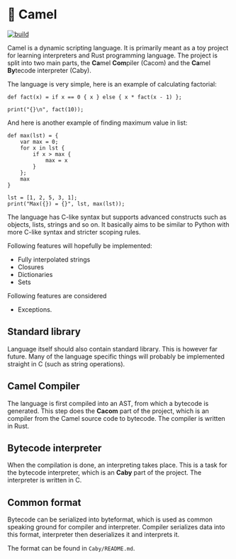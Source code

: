 # :camel: Camel

[![build](https://github.com/Gregofi/camel/actions/workflows/build-action.yaml/badge.svg)](https://github.com/Gregofi/camel/actions/workflows/build-action.yaml)

Camel is a dynamic scripting language. It is primarily meant as a toy project for learning interpreters and Rust programming language. The project is split into two main parts, the **Ca**mel **Com**piler (Cacom) and the **Ca**mel **By**tecode interpreter (Caby).

The language is very simple, here is an example of calculating factorial:

```
def fact(x) = if x == 0 { x } else { x * fact(x - 1) };

print("{}\n", fact(10));
```

And here is another example of finding maximum value in list:

```
def max(lst) = {
    var max = 0;
    for x in lst {
        if x > max {
            max = x
        }
    };
    max
}

lst = [1, 2, 5, 3, 1];
print("Max({}) = {}", lst, max(lst));
```

The language has C-like syntax but supports advanced constructs such as objects, lists, strings and so on. It basically aims to be similar to Python with more C-like syntax and stricter scoping rules.

Following features will hopefully be implemented:
- Fully interpolated strings
- Closures
- Dictionaries
- Sets

Following features are considered
- Exceptions.

## Standard library

Language itself should also contain standard library. This is however far future. Many of the language specific things will probably be implemented straight in C (such as string operations).

## Camel Compiler

The language is first compiled into an AST, from which a bytecode is generated. This step does the **Cacom** part of the project, which is an compiler from the Camel source code to bytecode. The compiler is written in Rust.

## Bytecode interpreter

When the compilation is done, an interpreting takes place. This is a task for the bytecode interpreter, which is an **Caby** part of the project. The interpreter is written in C.

## Common format

Bytecode can be serialized into byteformat, which is used as common speaking ground for compiler and interpreter. Compiler serializes data into this format, interpreter then deserializes it and interprets it.

The format can be found in `Caby/README.md`.
